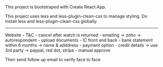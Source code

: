 This project is bootstraped with Create React App.

This project uses less and less-plugin-clean-css to manage styling. Do install less and less-plugin-clean-css globally.

----------------------------------------------------------------------------------------------------------------------------------

Website
    - T&C
        - cancel after watch is returned
    - emailing -> zoho -> autorespondent
        - upload documents
            - IC front and back
            - bank statement within 6 months -> name & adddress
        - payment option
            - credit details -> use 3rd party -> paypal, red dot, stripe
    - manual approve

Then send follow up email to verify face to face
